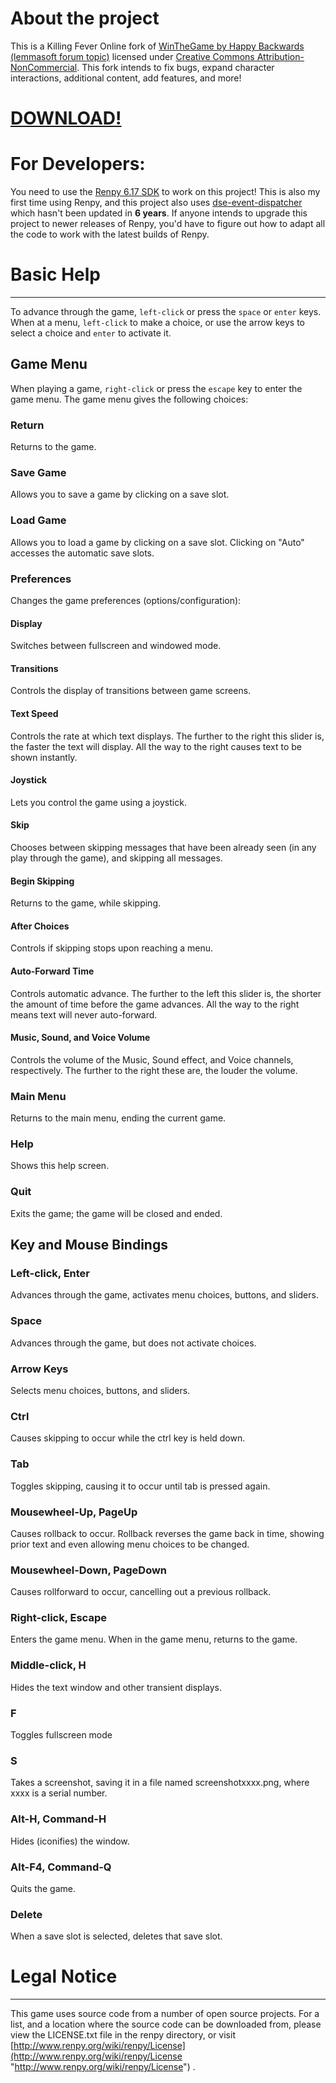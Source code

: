 # About the project
This is a Killing Fever Online fork of [WinTheGame by Happy Backwards](https://happybackwards.itch.io/win-the-game) [(lemmasoft forum topic)](https://lemmasoft.renai.us/forums/viewtopic.php?t=25603) licensed under [Creative Commons Attribution-NonCommercial](http://creativecommons.org/licenses/by-nc/4.0/). This fork intends to fix bugs, expand character interactions, additional content, add features, and more!

# [DOWNLOAD!](https://github.com/Crystalwarrior/WinTheGame-KFO/releases/latest)

# For Developers:
You need to use the [Renpy 6.17 SDK]([url](https://www.renpy.org/release/6.17)) to work on this project!
This is also my first time using Renpy, and this project also uses [dse-event-dispatcher](https://github.com/renpy/dse/blob/master/game/dse-event_dispatcher.rpy) which hasn't been updated in **6 years**. If anyone intends to upgrade this project to newer releases of Renpy, you'd have to figure out how to adapt all the code to work with the latest builds of Renpy.

# Basic Help
-----------------------------------------------------------------------------------------------------

To advance through the game, `left-click` or press the `space` or `enter` keys. When at a menu, `left-click` to make a choice, or use the arrow keys to select a choice and `enter` to activate it.

## Game Menu

When playing a game, `right-click` or press the `escape` key to enter the game menu. The game menu gives the following choices:

### Return

Returns to the game.

### Save Game

Allows you to save a game by clicking on a save slot.

### Load Game

Allows you to load a game by clicking on a save slot. Clicking on "Auto" accesses the automatic save slots.

### Preferences

Changes the game preferences (options/configuration):

#### Display

Switches between fullscreen and windowed mode.

#### Transitions

Controls the display of transitions between game screens.

#### Text Speed

Controls the rate at which text displays. The further to the right this slider is, the faster the text will display. All the way to the right causes text to be shown instantly.

#### Joystick

Lets you control the game using a joystick.

#### Skip

Chooses between skipping messages that have been already seen (in any play through the game), and skipping all messages.

#### Begin Skipping

Returns to the game, while skipping.

#### After Choices

Controls if skipping stops upon reaching a menu.

#### Auto-Forward Time

Controls automatic advance. The further to the left this slider is, the shorter the amount of time before the game advances. All the way to the right means text will never auto-forward.

#### Music, Sound, and Voice Volume

Controls the volume of the Music, Sound effect, and Voice channels, respectively. The further to the right these are, the louder the volume.

### Main Menu

Returns to the main menu, ending the current game.

### Help

Shows this help screen.

### Quit

Exits the game; the game will be closed and ended.

## Key and Mouse Bindings

### Left-click, Enter

Advances through the game, activates menu choices, buttons, and sliders.

### Space

Advances through the game, but does not activate choices.

### Arrow Keys

Selects menu choices, buttons, and sliders.

### Ctrl

Causes skipping to occur while the ctrl key is held down.

### Tab

Toggles skipping, causing it to occur until tab is pressed again.

### Mousewheel-Up, PageUp

Causes rollback to occur. Rollback reverses the game back in time, showing prior text and even allowing menu choices to be changed.

### Mousewheel-Down, PageDown

Causes rollforward to occur, cancelling out a previous rollback.

### Right-click, Escape

Enters the game menu. When in the game menu, returns to the game.

### Middle-click, H

Hides the text window and other transient displays.

### F

Toggles fullscreen mode

### S

Takes a screenshot, saving it in a file named screenshotxxxx.png, where xxxx is a serial number.

### Alt-H, Command-H

Hides (iconifies) the window.

### Alt-F4, Command-Q

Quits the game.

### Delete

When a save slot is selected, deletes that save slot.

# Legal Notice
---------------------------------------------------------------------------------------------------------

This game uses source code from a number of open source projects. For a list, and a location where the source code can be downloaded from, please view the LICENSE.txt file in the renpy directory, or visit [http://www.renpy.org/wiki/renpy/License](http://www.renpy.org/wiki/renpy/License "http://www.renpy.org/wiki/renpy/License") .
